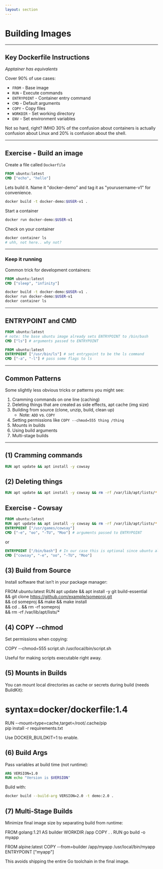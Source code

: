 ```yaml
---
layout: section
---
```


# Building Images

---

## Key Dockerfile Instructions

*Apptainer has equivalents*

Cover 90% of use cases:
- `FROM` - Base image
- `RUN` - Execute commands
- `ENTRYPOINT` - Container entry command
- `CMD` - Default arguments
- `COPY` - Copy files
- `WORKDIR` - Set working directory
- `ENV` - Set environment variables


<div class="text-sm italic mt-4">
Not so hard, right? IMHO 30% of the confusion about containers is actually confusion about Linux and 20% is confusion about the shell.
</div>

---

## Exercise - Build an image

Create a file called `Dockerfile`
```dockerfile
FROM ubuntu:latest
CMD ["echo", "hello"]
```

Lets build it. Name it "docker-demo" and tag it as "yourusername-v1" for convenience.
```zsh
docker build -t docker-demo:$USER-v1 .
```

Start a container
```zsh
docker run docker-demo:$USER-v1
```

Check on your container
```zsh
docker container ls
# uhh, not here.. why not?
```

---

### Keep it running

Common trick for development containers:

```dockerfile
FROM ubuntu:latest
CMD ["sleep", "infinity"]
```

```zsh
docker build -t docker-demo:$USER-v1 .
docker run docker-demo:$USER-v1 
docker container ls
```

---

## ENTRYPOINT and CMD

```dockerfile
FROM ubuntu:latest
# note: the base ubuntu image already sets ENTRYPOINT to /bin/bash
CMD ["ls"] # arguments passed to ENTRYPOINT
```

```dockerfile
FROM ubuntu:latest
ENTRYPOINT ["/usr/bin/ls"] # set entrypoint to be the ls command
CMD ["-a", "-l"] # pass some flags to ls
```

---

## Common Patterns

Some slightly less obvious tricks or patterns you might see:
1. Cramming commands on one line (caching)
2. Deleting things that are created as side effects, apt cache (img size)
3. Building from source (clone, unzip, build, clean up)
	- Note: `ADD` vs. `COPY`
4. Setting permissions like `COPY --chmod=555 thing /thing`
5. Mounts in builds
6. Using build arguments
7. Multi-stage builds

---


## (1) Cramming commands

```dockerfile
RUN apt update && apt install -y cowsay
```

## (2) Deleting things

```dockerfile
RUN apt update && apt install -y cowsay && rm -rf /var/lib/apt/lists/* # <-- updated
```

## Exercise - Cowsay

```dockerfile
FROM ubuntu:latest
RUN apt update && apt install -y cowsay && rm -rf /var/lib/apt/lists/*
ENTRYPOINT ["/usr/games/cowsay"]
CMD ["-e", "oo", "-TU", "Moo"] # arguments passed to ENTRYPOINT
```

or

```dockerfile
ENTRYPOINT ["/bin/bash"] # In our case this is optional since ubuntu already set this
CMD ["cowsay", "-e", "oo", "-TU", "Moo"]
```


## (3) Build from Source

Install software that isn’t in your package manager:

FROM ubuntu:latest
RUN apt update && apt install -y git build-essential \
 && git clone https://github.com/example/someproj.git \
 && cd someproj && make && make install \
 && cd .. && rm -rf someproj \
 && rm -rf /var/lib/apt/lists/*


## (4) COPY --chmod

Set permissions when copying:

COPY --chmod=555 script.sh /usr/local/bin/script.sh

Useful for making scripts executable right away.

## (5) Mounts in Builds

You can mount local directories as cache or secrets during build (needs BuildKit):

# syntax=docker/dockerfile:1.4
RUN --mount=type=cache,target=/root/.cache/pip \
    pip install -r requirements.txt

Use DOCKER_BUILDKIT=1 to enable.

## (6) Build Args

Pass variables at build time (not runtime):

```dockerfile
ARG VERSION=1.0
RUN echo "Version is $VERSION"
```

Build with:

```sh
docker build --build-arg VERSION=2.0 -t demo:2.0 .
```


## (7) Multi-Stage Builds

Minimize final image size by separating build from runtime:

FROM golang:1.21 AS builder
WORKDIR /app
COPY . .
RUN go build -o myapp

FROM alpine:latest
COPY --from=builder /app/myapp /usr/local/bin/myapp
ENTRYPOINT ["myapp"]

This avoids shipping the entire Go toolchain in the final image.

